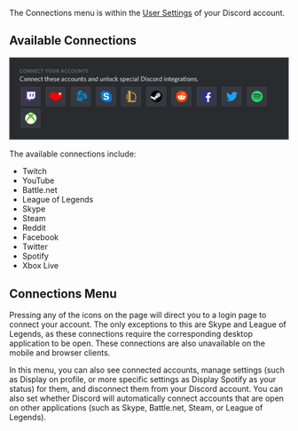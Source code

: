 <!-- TITLE: Connections -->
<!-- SUBTITLE: Connect your Discord account to your other accounts! -->

The Connections menu is within the [User Settings](/user-settings) of your Discord account. 

## Available Connections

![Connections | Desktop App (Windows)](/uploads/e-96-faa.png "Connections | Desktop App (Windows)")

The available connections include:
* Twitch
* YouTube
* Battle.net
* League of Legends
* Skype
* Steam
* Reddit
* Facebook
* Twitter
* Spotify
* Xbox Live


## Connections Menu

Pressing any of the icons on the page will direct you to a login page to connect your account. The only exceptions to this are Skype and League of Legends, as these connections require the corresponding desktop application to be open. These connections are also unavailable on the mobile and browser clients.

In this menu, you can also see connected accounts, manage settings (such as Display on profile, or more specific settings as Display Spotify as your status) for them, and disconnect them from your Discord account. You can also set whether Discord will automatically connect accounts that are open on other applications (such as Skype, Battle.​net, Steam, or League of Legends).